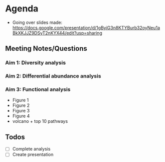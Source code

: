 # Agenda

- Going over slides made:
  https://docs.google.com/presentation/d/1gByiG3n8KTYBurb32oyNeu1aBkXKJJZ9DSyT2nKYX44/edit?usp=sharing

## Meeting Notes/Questions

### Aim 1: Diversity analysis

### Aim 2: Differential abundance analysis

### Aim 3: Functional analysis

- Figure 1
- Figure 2
- Figure 3
- Figure 4
- volcano + top 10 pathways 

## Todos

- [ ] Complete analysis
- [ ] Create presentation
